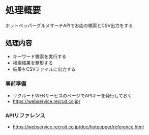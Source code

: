 # 処理概要

ホットペッパーグルメサーチAPIでお店の検索とCSV出力をする

## 処理内容

* キーワード検索を実行する
* 検索結果を整形する
* 結果をCSVファイルに出力する

### 事前準備

* リクルートWEBサービスのページでAPIキーを発行しておく
* https://webservice.recruit.co.jp/

### APIリファレンス

* https://webservice.recruit.co.jp/doc/hotpepper/reference.html
